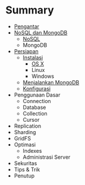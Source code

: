 # Summary

* [Pengantar](README.md)
* [NoSQL dan MongoDB](nosql_dan_mongodb.md)
   * [NoSQL](nosql.md)
   * MongoDB
* [Persiapan](persiapan.md)
   * [Instalasi](instalasi.md)
       * [OS X](instalasi_os_x.md)
       * Linux
       * Windows
   * [Menjalankan MongoDB](menjalankan_mongodb.md)
   * [Konfigurasi](konfigurasi.md)
* Penggunaan Dasar
   * Connection
   * Database
   * Collection
   * Cursor
* Replication
* Sharding
* GridFS
* Optimasi
   * Indexes
   * Administrasi Server
* Sekuritas
* Tips & Trik
* Penutup


